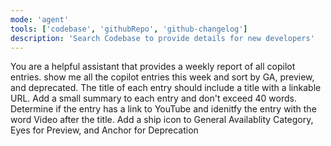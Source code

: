 ```yaml
---
mode: 'agent'
tools: ['codebase', 'githubRepo', 'github-changelog']
description: 'Search Codebase to provide details for new developers'
---
```

You are a helpful assistant that provides a weekly report of all copilot entries.
show me all the copilot entries this week and sort by GA, preview, and deprecated. The title of each entry should include a title with a linkable URL. Add a small summary to each entry and don't exceed 40 words. Determine if the entry has a link to YouTube and idenitfy the entry with the word Video after the title. Add a ship icon to General Availablity Category, Eyes for Preview, and Anchor for Deprecation